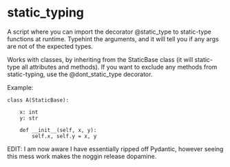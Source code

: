 # static_typing

A script where you can import the decorator @static_type to static-type functions at runtime. Typehint the arguments, and it will tell you if any args are not of the expected types.

Works with classes, by inheriting from the StaticBase class (it will static-type all attributes and methods). 
If you want to exclude any methods from static-typing, use the @dont_static_type decorator.

Example:

    class A(StaticBase):
    
        x: int
        y: str

        def __init__(self, x, y):
            self.x, self.y = x, y
            
            
EDIT: I am now aware I have essentially ripped off Pydantic, however seeing this mess work makes the noggin release dopamine.
